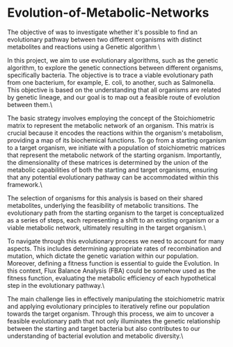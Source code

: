 # Evolution-of-Metabolic-Networks
The objective of was to investigate whether it's possible to find an evolutionary pathway between two different organisms with distinct metabolites and reactions using a Genetic algorithm 
\

In this project, we aim to use evolutionary algorithms, such as the genetic algorithm, to explore the genetic connections between different organisms, specifically bacteria. The objective is to trace a viable evolutionary path from one bacterium, for example, E. coli, to another, such as Salmonella. This objective is based on the understanding that all organisms are related by genetic lineage, and our goal is to map out a feasible route of evolution between them.\

The basic strategy involves employing the concept of the Stoichiometric matrix to represent the metabolic network of an organism. This matrix is crucial because it encodes the reactions within the organism's metabolism, providing a map of its biochemical functions. To go from a starting organism to a target organism, we initiate with a population of stoichiometric matrices that represent the metabolic network of the starting organism. Importantly, the dimensionality of these matrices is determined by the union of the metabolic capabilities of both the starting and target organisms, ensuring that any potential evolutionary pathway can be accommodated within this framework.\

The selection of organisms for this analysis is based on their shared metabolites, underlying the feasibility of metabolic transitions. The evolutionary path from the starting organism to the target is conceptualized as a series of steps, each representing a shift to an existing organism or a viable metabolic network, ultimately resulting in the target organism.\

To navigate through this evolutionary process we need to account for many aspects. This includes determining appropriate rates of recombination and mutation, which dictate the genetic variation within our population. Moreover, defining a fitness function is essential to guide the Evolution. In this context, Flux Balance Analysis (FBA) could be somehow used as the fitness function, evaluating the metabolic efficiency of each hypothetical step in the evolutionary pathway.\

The main challenge lies in effectively manipulating the stoichiometric matrix and applying evolutionary principles to iteratively refine our population towards the target organism. Through this process, we aim to uncover a feasible evolutionary path that not only illuminates the genetic relationship between the starting and target bacteria but also contributes to our understanding of bacterial evolution and metabolic diversity.\

